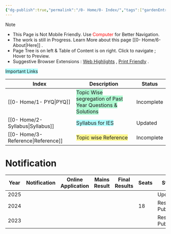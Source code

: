 ```yaml
---
{"dg-publish":true,"permalink":"/0- Home/0- Index/","tags":["gardenEntry"]}
---
```



> [!NOTE]
> 
> - This Page is Not Mobile Friendly. Use <font color="#ff0000">Computer</font> for Better Navigation.
> - The work is still in Progress. Learn More about this page [[0- Home/6- About\|Here]] .
> - Page Tree is on left  &  Table of Content is on right. Click to navigate ; Hover to Preview. 
> - Suggestive Browser Extensions : [Web Highlights](https://chromewebstore.google.com/detail/web-highlights-pdf-web-hi/hldjnlbobkdkghfidgoecgmklcemanhm) , [Print Friendly](https://chromewebstore.google.com/detail/printfriendly-print-and-p/ohlencieiipommannpdfcmfdpjjmeolj) . 



<span style="background:#b1ffff">Important Links</span>

| Index                       | Description                                                                                       | Status         |
| --------------------------- | ------------------------------------------------------------------------------------------------- | -------------- |
| [[0- Home/1- PYQ\|PYQ]]             | <span style="background:#affad1">Topic Wise segregation of Past Year Questions & Solutions</span> | Incomplete     |
| [[0- Home/2- Syllabus\|Syllabus]]   | <span style="background:#b1ffff">Syllabus for IES</span>                                          | Updated        |
| [[0- Home/3- Reference\|Reference]] | <span style="background:#fff88f">Topic wise Reference</span>                                      | Incomplete |


# Notification

| Year | Notification | Online Application | Mains Result | Final Results | Seats | Status           |
| ---- | ------------ | ------------------ | ------------ | ------------- | ----- | ---------------- |
| 2025 |              |                    |              |               |       | Upcoming         |
| 2024 |              |                    |              |               | 18    | Result Published |
| 2023 |              |                    |              |               |       | Result Published |
